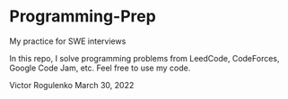 # Programming-Prep
My practice for SWE interviews

In this repo, I solve programming problems from LeedCode, CodeForces, Google Code Jam, etc.
Feel free to use my code.

Victor Rogulenko
March 30, 2022
